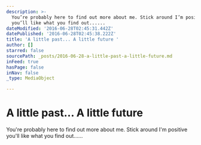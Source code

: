 ```yaml
---
description: >-
  You’re probably here to find out more about me. Stick around I’m positive
  you’ll like what you find out......
dateModified: '2016-06-28T02:45:31.442Z'
datePublished: '2016-06-28T02:45:38.222Z'
title: 'A little past... A little future '
author: []
starred: false
sourcePath: _posts/2016-06-28-a-little-past-a-little-future.md
inFeed: true
hasPage: false
inNav: false
_type: MediaObject

---
```

# A little past... A little future 

You're probably here to find out more about me. Stick around I'm positive you'll like what you find out......